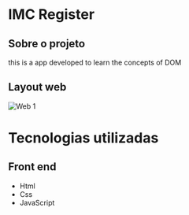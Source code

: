# IMC Register


## Sobre o projeto

this is a app developed to learn the concepts of DOM

## Layout web

![Web 1]()


# Tecnologias utilizadas
## Front end
- Html
- Css
- JavaScript